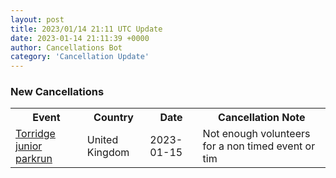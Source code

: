 ```yaml
---
layout: post
title: 2023/01/14 21:11 UTC Update
date: 2023-01-14 21:11:39 +0000
author: Cancellations Bot
category: 'Cancellation Update'
---
```


<h3>New Cancellations</h3>
<div class='hscrollable'>
<table style='width: 100%'>
    <tr>
        <th>Event</th>
        <th>Country</th>
        <th>Date</th>
        <th>Cancellation Note</th>
    </tr>
    <tr>
        <td><a href="https://www.parkrun.org.uk/torridge-juniors">Torridge junior parkrun</a></td>
        <td>United Kingdom</td>
        <td>2023-01-15</td>
        <td>Not enough volunteers for a non timed event or tim</td>
    </tr>
</table>
</div>

